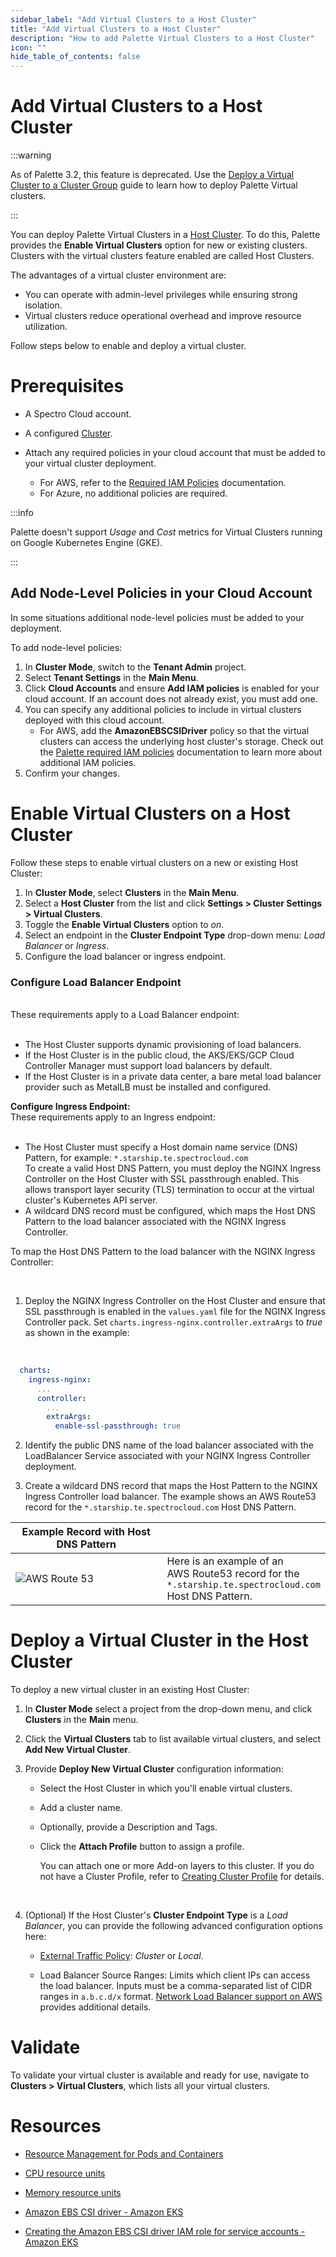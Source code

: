 ```yaml
---
sidebar_label: "Add Virtual Clusters to a Host Cluster"
title: "Add Virtual Clusters to a Host Cluster"
description: "How to add Palette Virtual Clusters to a Host Cluster"
icon: ""
hide_table_of_contents: false
---
```


# Add Virtual Clusters to a Host Cluster

:::warning

As of Palette 3.2, this feature is deprecated. Use the
[Deploy a Virtual Cluster to a Cluster Group](/clusters/palette-virtual-clusters/deploy-virtual-cluster) guide to learn
how to deploy Palette Virtual clusters.

:::

You can deploy Palette Virtual Clusters in a [Host Cluster](/glossary-all#hostcluster). To do this, Palette provides the
**Enable Virtual Clusters** option for new or existing clusters. Clusters with the virtual clusters feature enabled are
called Host Clusters.

The advantages of a virtual cluster environment are:

- You can operate with admin-level privileges while ensuring strong isolation.
- Virtual clusters reduce operational overhead and improve resource utilization.

Follow steps below to enable and deploy a virtual cluster.

# Prerequisites

- A Spectro Cloud account.

- A configured [Cluster](/clusters).

- Attach any required policies in your cloud account that must be added to your virtual cluster deployment.
  - For AWS, refer to the
    [Required IAM Policies](/clusters/public-cloud/aws/required-iam-policies#globalroleadditionalpolicies)
    documentation.
  - For Azure, no additional policies are required.

:::info

Palette doesn't support _Usage_ and _Cost_ metrics for Virtual Clusters running on Google Kubernetes Engine (GKE).

:::

## Add Node-Level Policies in your Cloud Account

In some situations additional node-level policies must be added to your deployment.

To add node-level policies:

1. In **Cluster Mode**, switch to the **Tenant Admin** project.
2. Select **Tenant Settings** in the **Main Menu**.
3. Click **Cloud Accounts** and ensure **Add IAM policies** is enabled for your cloud account. If an account does not
   already exist, you must add one.
4. You can specify any additional policies to include in virtual clusters deployed with this cloud account.
   - For AWS, add the **AmazonEBSCSIDriver** policy so that the virtual clusters can access the underlying host
     cluster's storage. Check out the
     [Palette required IAM policies](/clusters/public-cloud/aws/required-iam-policies#globalroleadditionalpolicies)
     documentation to learn more about additional IAM policies.
5. Confirm your changes.

# Enable Virtual Clusters on a Host Cluster

Follow these steps to enable virtual clusters on a new or existing Host Cluster:

1. In **Cluster Mode**, select **Clusters** in the **Main Menu**.
2. Select a **Host Cluster** from the list and click **Settings > Cluster Settings > Virtual Clusters**.
3. Toggle the **Enable Virtual Clusters** option to _on_.
4. Select an endpoint in the **Cluster Endpoint Type** drop-down menu: _Load Balancer_ or _Ingress_.
5. Configure the load balancer or ingress endpoint.

<Tabs>
<TabItem label="Configure Load Balancer Endpoint" value="Configure Load Balancer Endpoint">

### Configure Load Balancer Endpoint

<br />
These requirements apply to a Load Balancer endpoint:
<br />
<br />

- The Host Cluster supports dynamic provisioning of load balancers.
- If the Host Cluster is in the public cloud, the AKS/EKS/GCP Cloud Controller Manager must support load balancers by
  default.
- If the Host Cluster is in a private data center, a bare metal load balancer provider such as MetalLB must be installed
  and configured.

</TabItem>   
    
<TabItem label="Configure Ingress Endpoint" value="Configure Ingress Endpoint">
  
<b>Configure Ingress Endpoint:</b>
<br /> 
These requirements apply to an Ingress endpoint:
<br />
<br />

- The Host Cluster must specify a Host domain name service (DNS) Pattern, for example: `*.starship.te.spectrocloud.com`
  <br />
  To create a valid Host DNS Pattern, you must deploy the NGINX Ingress Controller on the Host Cluster with SSL
  passthrough enabled. This allows transport layer security (TLS) termination to occur at the virtual cluster's
  Kubernetes API server.
  <br />
- A wildcard DNS record must be configured, which maps the Host DNS Pattern to the load balancer associated with the
  NGINX Ingress Controller.

To map the Host DNS Pattern to the load balancer with the NGINX Ingress Controller:

<br />

1. Deploy the NGINX Ingress Controller on the Host Cluster and ensure that SSL passthrough is enabled in the
   `values.yaml` file for the NGINX Ingress Controller pack. Set `charts.ingress-nginx.controller.extraArgs` to _true_
   as shown in the example:
   <br />

<br />

```yml
  charts:
    ingress-nginx:
      ...
      controller:
        ...
        extraArgs:
          enable-ssl-passthrough: true
```

2. Identify the public DNS name of the load balancer associated with the LoadBalancer Service associated with your NGINX
   Ingress Controller deployment.

3. Create a wildcard DNS record that maps the Host Pattern to the NGINX Ingress Controller load balancer. The example
   shows an AWS Route53 record for the `*.starship.te.spectrocloud.com` Host DNS Pattern.

| Example Record with Host DNS Pattern  |                                                                                                                            |
| ------------------------------------- | -------------------------------------------------------------------------------------------------------------------------- |
| ![AWS Route 53](/record-details.webp) | Here is an example of an <br /> AWS Route53 record for the <br />`*.starship.te.spectrocloud.com` <br /> Host DNS Pattern. |

</TabItem>
</Tabs>

# Deploy a Virtual Cluster in the Host Cluster

To deploy a new virtual cluster in an existing Host Cluster:

1. In **Cluster Mode** select a project from the drop-down menu, and click **Clusters** in the **Main** menu.

2. Click the **Virtual Clusters** tab to list available virtual clusters, and select **Add New Virtual Cluster**.

3. Provide **Deploy New Virtual Cluster** configuration information:<br />

   - Select the Host Cluster in which you'll enable virtual clusters.
   - Add a cluster name.
   - Optionally, provide a Description and Tags.

   - Click the **Attach Profile** button to assign a profile.

     You can attach one or more Add-on layers to this cluster. If you do not have a Cluster Profile, refer to
     [Creating Cluster Profile](/cluster-profiles/task-define-profile) for details.

     <br />

4. (Optional) If the Host Cluster's **Cluster Endpoint Type** is a _Load Balancer_, you can provide the following
   advanced configuration options here:

   - [External Traffic Policy](https://kubernetes.io/docs/tasks/access-application-cluster/create-external-load-balancer/#preserving-the-client-source-ip):
     _Cluster_ or _Local_.<br />

   - Load Balancer Source Ranges: Limits which client IPs can access the load balancer. Inputs must be a comma-separated
     list of CIDR ranges in `a.b.c.d/x` format.
     [Network Load Balancer support on AWS](https://kubernetes.io/docs/concepts/services-networking/service/#aws-nlb-support)
     provides additional details.

# Validate

To validate your virtual cluster is available and ready for use, navigate to **Clusters > Virtual Clusters**, which
lists all your virtual clusters.

# Resources

- [Resource Management for Pods and Containers](https://kubernetes.io/docs/concepts/configuration/manage-resources-containers/)

- [CPU resource units](https://kubernetes.io/docs/concepts/configuration/manage-resources-containers/#meaning-of-cpu)

- [Memory resource units](https://kubernetes.io/docs/concepts/configuration/manage-resources-containers/#meaning-of-memory)

- [Amazon EBS CSI driver - Amazon EKS](https://docs.aws.amazon.com/eks/latest/userguide/ebs-csi.html)

- [Creating the Amazon EBS CSI driver IAM role for service accounts - Amazon EKS](https://docs.aws.amazon.com/eks/latest/userguide/csi-iam-role.html)

